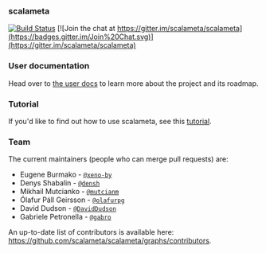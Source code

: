 ### scalameta
[![Build Status](https://travis-ci.org/scalameta/scalameta.svg?branch=master)](https://travis-ci.org/scalameta/scalameta)
[![Join the chat at https://gitter.im/scalameta/scalameta](https://badges.gitter.im/Join%20Chat.svg)](https://gitter.im/scalameta/scalameta)

### User documentation
Head over to [the user docs][docs] to learn more about the project and its roadmap.

### Tutorial
If you'd like to find out how to use scalameta, see this [tutorial](http://scalameta.org/tutorial).

### Team
The current maintainers (people who can merge pull requests) are:

* Eugene Burmako - [`@xeno-by`](https://github.com/xeno-by)
* Denys Shabalin - [`@densh`](https://github.com/densh)
* Mikhail Mutcianko - [`@mutcianm`](https://github.com/mutcianm)
* Ólafur Páll Geirsson - [`@olafurpg`](https://github.com/olafurpg)
* David Dudson - [`@DavidDudson`](https://github.com/DavidDudson)
* Gabriele Petronella - [`@gabro`](https://github.com/gabro)

An up-to-date list of contributors is available here: https://github.com/scalameta/scalameta/graphs/contributors.

[docs]: http://scalameta.org
